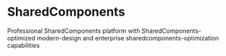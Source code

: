 # SharedComponents
Professional SharedComponents platform with SharedComponents-optimized modern-design and enterprise sharedcomponents-optimization capabilities
